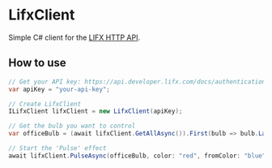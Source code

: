 # LifxClient

Simple C# client for the [LIFX HTTP API](https://api.developer.lifx.com/docs/).

## How to use

```cs
// Get your API key: https://api.developer.lifx.com/docs/authentication
var apiKey = "your-api-key";

// Create LifxClient
ILifxClient lifxClient = new LifxClient(apiKey);

// Get the bulb you want to control
var officeBulb = (await lifxClient.GetAllAsync()).First(bulb => bulb.Label == "Office");

// Start the 'Pulse' effect
await lifxClient.PulseAsync(officeBulb, color: "red", fromColor: "blue", cycles: 5, period: 1);
```
